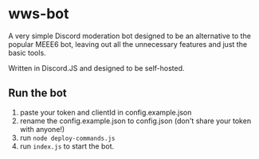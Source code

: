 # wws-bot

A very simple Discord moderation bot designed to be an alternative to the popular MEEE6 bot, leaving out all the unnecessary features and just the basic tools.

Written in Discord.JS and designed to be self-hosted.

## Run the bot

1. paste your token and clientId in config.example.json
2. rename the config.example.json to config.json (don't share your token with anyone!)
3. run `node deploy-commands.js`
4. run `index.js` to start the bot.
